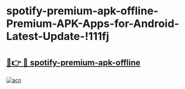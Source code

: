 # spotify-premium-apk-offline-Premium-APK-Apps-for-Android-Latest-Update-!111fj

# <h2><a href="https://grzhqs.esa.edu.pl?title=spotify-premium-apk-offline&ref=111fj">🔗👉 🔴 spotify-premium-apk-offline</a></h2>

[![acn](https://github.com/user-attachments/assets/0f9c940e-d8b0-45ae-aac7-cd30a18b3e1c)](https://grzhqs.esa.edu.pl?title=spotify-premium-apk-offline&ref=111fj)

